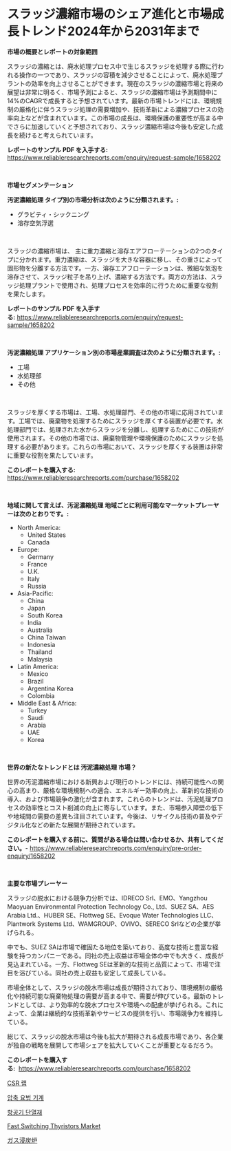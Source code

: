 <p><h1>スラッジ濃縮市場のシェア進化と市場成長トレンド2024年から2031年まで</h1></p><p><strong>市場の概要とレポートの対象範囲</strong></p>
<p><p>スラッジの濃縮とは、廃水処理プロセス中で生じるスラッジを処理する際に行われる操作の一つであり、スラッジの容積を減少させることによって、廃水処理プラントの効率を向上させることができます。現在のスラッジの濃縮市場と将来の展望は非常に明るく、市場予測によると、スラッジの濃縮市場は予測期間中に14%のCAGRで成長すると予想されています。最新の市場トレンドには、環境規制の厳格化に伴うスラッジ処理の需要増加や、技術革新による濃縮プロセスの効率向上などが含まれています。この市場の成長は、環境保護の重要性が高まる中でさらに加速していくと予想されており、スラッジ濃縮市場は今後も安定した成長を続けると考えられています。</p></p>
<p><strong>レポートのサンプル PDF を入手する:</strong> <a href="https://www.reliableresearchreports.com/enquiry/request-sample/1658202">https://www.reliableresearchreports.com/enquiry/request-sample/1658202</a></p>
<p>&nbsp;</p>
<p><strong>市場セグメンテーション</strong></p>
<p><strong>汚泥濃縮処理 タイプ別の市場分析は次のように分類されます。:</strong></p>
<p><ul><li>グラビティ・シックニング</li><li>溶存空気浮選</li></ul></p>
<p>&nbsp;</p>
<p><p>スラッジの濃縮市場は、 主に重力濃縮と溶存エアフローテーションの2つのタイプに分かれます。重力濃縮は、スラッジを大きな容器に移し、その重さによって固形物を分離する方法です。一方、溶存エアフローテーションは、微細な気泡を溶存させて、スラッジ粒子を吊り上げ、濃縮する方法です。両方の方法は、スラッジ処理プラントで使用され、処理プロセスを効率的に行うために重要な役割を果たします。</p></p>
<p><strong>レポートのサンプル PDF を入手する:</strong>&nbsp;<a href="https://www.reliableresearchreports.com/enquiry/request-sample/1658202">https://www.reliableresearchreports.com/enquiry/request-sample/1658202</a></p>
<p>&nbsp;</p>
<p><strong> 汚泥濃縮処理 アプリケーション別の市場産業調査は次のように分類されます。:</strong></p>
<p><ul><li>工場</li><li>水処理部</li><li>その他</li></ul></p>
<p>&nbsp;</p>
<p><p>スラッジを厚くする市場は、工場、水処理部門、その他の市場に応用されています。工場では、廃棄物を処理するためにスラッジを厚くする装置が必要です。水処理部門では、処理された水からスラッジを分離し、処理するためにこの技術が使用されます。その他の市場では、廃棄物管理や環境保護のためにスラッジを処理する必要があります。これらの市場において、スラッジを厚くする装置は非常に重要な役割を果たしています。</p></p>
<p><strong>このレポートを購入する:</strong>&nbsp; <a href="https://www.reliableresearchreports.com/purchase/1658202">https://www.reliableresearchreports.com/purchase/1658202</a></p>
<p>&nbsp;</p>
<p><strong>地域に関して言えば、汚泥濃縮処理 地域ごとに利用可能なマーケットプレーヤーは次のとおりです。:</strong></p>
<p><ul>
    <li>
        North America:
        <ul>
            <li>United States</li>
            <li>Canada</li>
        </ul>
    </li>
    <li>
        Europe:
        <ul>
            <li>Germany</li>
            <li>France</li>
            <li>U.K.</li>
            <li>Italy</li>
            <li>Russia</li>
        </ul>
    </li>
    <li>
        Asia-Pacific:
        <ul>
            <li>China</li>
            <li>Japan</li>
            <li>South Korea</li>
            <li>India</li>
            <li>Australia</li>
            <li>China Taiwan</li>
            <li>Indonesia</li>
            <li>Thailand</li>
            <li>Malaysia</li>
        </ul>
    </li>
    <li>
        Latin America:
        <ul>
            <li>Mexico</li>
            <li>Brazil</li>
            <li>Argentina Korea</li>
            <li>Colombia</li>
        </ul>
    </li>
    <li>
        Middle East & Africa:
        <ul>
            <li>Turkey</li>
            <li>Saudi</li>
            <li>Arabia</li>
            <li>UAE</li>
            <li>Korea</li>
        </ul>
    </li>
    </ul></p>
<p>&nbsp;</p>
<p><strong>世界の新たなトレンドとは 汚泥濃縮処理 市場？</strong></p>
<p><p>世界の汚泥濃縮市場における新興および現行のトレンドには、持続可能性への関心の高まり、厳格な環境規制への適合、エネルギー効率の向上、革新的な技術の導入、および市場競争の激化が含まれます。これらのトレンドは、汚泥処理プロセスの効率性とコスト削減の向上に寄与しています。また、市場参入障壁の低下や地域間の需要の差異も注目されています。今後は、リサイクル技術の普及やデジタル化などの新たな展開が期待されています。</p></p>
<p><strong>このレポートを購入する前に、質問がある場合は問い合わせるか、共有してください。</strong>- <a href="https://www.reliableresearchreports.com/enquiry/pre-order-enquiry/1658202">https://www.reliableresearchreports.com/enquiry/pre-order-enquiry/1658202</a></p>
<p>&nbsp;</p>
<p><strong>主要な市場プレーヤー</strong></p>
<p><p>スラッジの脱水における競争力分析では、IDRECO Srl、EMO、Yangzhou Maoyuan Environmental Protection Technology Co., Ltd、SUEZ SA、AES Arabia Ltd.、HUBER SE、Flottweg SE、Evoque Water Technologies LLC、Plantwork Systems Ltd、WAMGROUP、OVIVO、SERECO Srlなどの企業が挙げられる。</p><p>中でも、SUEZ SAは市場で確固たる地位を築いており、高度な技術と豊富な経験を持つカンパニーである。同社の売上収益は市場全体の中でも大きく、成長が見込まれている。一方、Flottweg SEは革新的な技術と品質によって、市場で注目を浴びている。同社の売上収益も安定して成長している。</p><p>市場全体として、スラッジの脱水市場は成長が期待されており、環境規制の厳格化や持続可能な廃棄物処理の需要が高まる中で、需要が伸びている。最新のトレンドとしては、より効率的な脱水プロセスや環境への配慮が挙げられる。これによって、企業は継続的な技術革新やサービスの提供を行い、市場競争力を維持している。</p><p>総じて、スラッジの脱水市場は今後も拡大が期待される成長市場であり、各企業が独自の戦略を展開して市場シェアを拡大していくことが重要となるだろう。</p></p>
<p><strong>このレポートを購入する:</strong>&nbsp;&nbsp;<a href="https://www.reliableresearchreports.com/purchase/1658202">https://www.reliableresearchreports.com/purchase/1658202</a></p>
<p><p><a href="https://github.com/JeromeRtyau89966/Market-Research-Report-List-1/blob/main/527451611446.md">CSR 랩</a></p><p><a href="https://github.com/TimmyMann6767/Market-Research-Report-List-1/blob/main/545574211445.md">압축 요법 기계</a></p><p><a href="https://medium.com/@duculucescu2022/%ED%95%AD%EA%B3%B5%EA%B8%B0-%EB%8B%A8%EC%97%B4-%EC%8B%9C%EC%9E%A5%EC%9D%80-%EC%8B%9C%EC%9E%A5-%EC%A0%90%EC%9C%A0%EC%9C%A8-%EC%8B%9C%EC%9E%A5-%EB%8F%99%ED%96%A5-%EB%B0%8F-%EC%8B%9C%EC%9E%A5-%EC%84%B1%EC%9E%A5%EC%97%90-%EB%8C%80%ED%95%9C-%EC%A0%95%EB%B3%B4%EB%A5%BC-%EC%A0%9C%EA%B3%B5%ED%95%A9%EB%8B%88%EB%8B%A4-4047b5e4ee21">항공기 단열재</a></p><p><a href="https://github.com/Airanohannonzb68e5pb53oc1/Market-Research-Report-List-1/blob/main/fast-switching-thyristors-market.md">Fast Switching Thyristors Market</a></p><p><a href="https://github.com/AriMuller2009/Market-Research-Report-List-1/blob/main/963313912169.md">ガス浸炭炉</a></p></p>